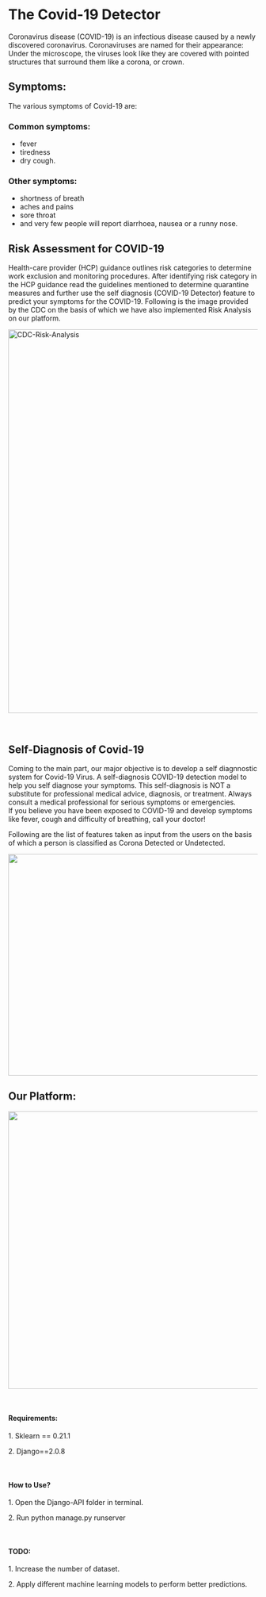 <h1><strong>The Covid-19 Detector</strong></h1>
<p>Coronavirus disease (COVID-19) is an infectious disease caused by a newly discovered coronavirus. Coronaviruses are named for their appearance: Under the microscope, the viruses look like they are covered with pointed structures that surround them like a corona, or crown.</p>
<h2>Symptoms:</h2>
<p>The various symptoms of Covid-19 are:</p>
<h3>Common symptoms:</h3>
<ul>
<li>fever</li>
<li>tiredness</li>
<li>dry cough.</li>
</ul>
<h3>Other symptoms:</h3>
<ul>
<li>shortness of breath</li>
<li>aches and pains</li>
<li>sore throat</li>
<li>and very few people will report diarrhoea, nausea or a runny nose.</li>
</ul>
<h2>Risk Assessment for COVID-19</h2>
<p>Health-care provider (HCP) guidance outlines risk categories to determine work exclusion and monitoring procedures. After identifying risk category in the HCP guidance read the guidelines mentioned to determine quarantine measures and further use the self diagnosis (COVID-19 Detector) feature to predict your symptoms for the COVID-19. Following is the image provided by the CDC on the basis of which we have also implemented Risk Analysis on our platform.</p>
<p><img src="https://www.metrohealth.org/-/media/metrohealth/images/infectious-disease/public-health-management-decision-making.jpg?h=774&amp;w=1000&amp;la=en&amp;hash=F1AE1160A8443B386D48D0D024D4059637712430" alt="CDC-Risk-Analysis" width="1000" height="774" /></p>
<p>&nbsp;</p>
<h2>Self-Diagnosis of Covid-19</h2>
<p>Coming to the main part,&nbsp;our major objective is to develop a self diagnnostic system for Covid-19 Virus.&nbsp;A self-diagnosis COVID-19 detection model to help you self diagnose your symptoms. This self-diagnosis is NOT a substitute for professional medical advice, diagnosis, or treatment. Always consult a medical professional for serious symptoms or emergencies.<br />If you believe you have been exposed to COVID-19 and develop symptoms like fever, cough and difficulty of breathing, call your doctor!</p>
<p>Following are the list of features taken as input from the users on the basis of which a person is classified as Corona Detected or Undetected.</p>
<p><img src="https://ibb.co/n1jHd7Dn" alt="" /><img src="https://i.pinimg.com/750x/25/5e/97/255e97d73f785ad4504f129171f6136e.jpg" alt="" width="749" height="447" /></p>
<h2>Our&nbsp;Platform:</h2>
<p><img src="https://i.pinimg.com/originals/30/88/34/308834c74678569c169c3cabafdbb455.png" alt="" width="1042" height="560" /></p>
<p>&nbsp;</p>
<h4>Requirements:</h4>
<p>1. Sklearn ==&nbsp;0.21.1</p>
<p>2. Django==2.0.8</p>
<p>&nbsp;</p>
<h4>How to Use?</h4>
<p>1. Open the Django-API folder in terminal.</p>
<p>2. Run python manage.py runserver</p>
<p>&nbsp;</p>
<h4>TODO:</h4>
<p>1. Increase the number of dataset.</p>
<p>2. Apply different machine learning models to perform better predictions.</p>
<p>&nbsp;</p>
